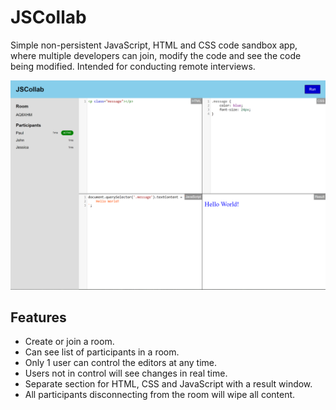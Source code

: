# JSCollab

Simple non-persistent JavaScript, HTML and CSS code sandbox app, where multiple developers can join, modify the code and see the code being modified. Intended for conducting remote interviews.

![ScreenShot](docs/screen.png)

## Features

* Create or join a room.
* Can see list of participants in a room.
* Only 1 user can control the editors at any time.
* Users not in control will see changes in real time.
* Separate section for HTML, CSS and JavaScript with a result window.
* All participants disconnecting from the room will wipe all content.